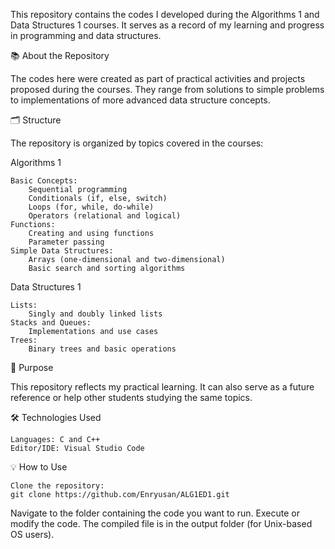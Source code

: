 This repository contains the codes I developed during the Algorithms 1 and Data Structures 1 courses. It serves as a record of my learning and progress in programming and data structures.

📚 About the Repository

The codes here were created as part of practical activities and projects proposed during the courses. They range from solutions to simple problems to implementations of more advanced data structure concepts.

🗂 Structure

The repository is organized by topics covered in the courses:

Algorithms 1

    Basic Concepts:
        Sequential programming
        Conditionals (if, else, switch)
        Loops (for, while, do-while)
        Operators (relational and logical)
    Functions:
        Creating and using functions
        Parameter passing
    Simple Data Structures:
        Arrays (one-dimensional and two-dimensional)
        Basic search and sorting algorithms

Data Structures 1

    Lists:
        Singly and doubly linked lists
    Stacks and Queues:
        Implementations and use cases
    Trees:
        Binary trees and basic operations

🚀 Purpose

This repository reflects my practical learning. It can also serve as a future reference or help other students studying the same topics.

🛠 Technologies Used

    Languages: C and C++
    Editor/IDE: Visual Studio Code

💡 How to Use

    Clone the repository:
    git clone https://github.com/Enryusan/ALG1ED1.git  


Navigate to the folder containing the code you want to run.
Execute or modify the code.
The compiled file is in the output folder (for Unix-based OS users).
